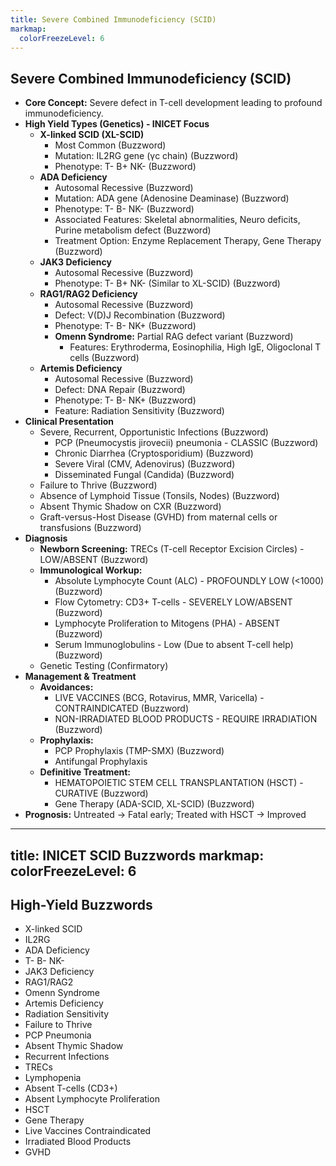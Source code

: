 ```yaml
---
title: Severe Combined Immunodeficiency (SCID)
markmap:
  colorFreezeLevel: 6
---
```


## Severe Combined Immunodeficiency (SCID)
- **Core Concept:** Severe defect in T-cell development leading to profound immunodeficiency.
- **High Yield Types (Genetics) - INICET Focus**
  - **X-linked SCID (XL-SCID)**
    - Most Common (Buzzword)
    - Mutation: IL2RG gene (γc chain) (Buzzword)
    - Phenotype: T- B+ NK- (Buzzword)
  - **ADA Deficiency**
    - Autosomal Recessive (Buzzword)
    - Mutation: ADA gene (Adenosine Deaminase) (Buzzword)
    - Phenotype: T- B- NK- (Buzzword)
    - Associated Features: Skeletal abnormalities, Neuro deficits, Purine metabolism defect (Buzzword)
    - Treatment Option: Enzyme Replacement Therapy, Gene Therapy (Buzzword)
  - **JAK3 Deficiency**
    - Autosomal Recessive (Buzzword)
    - Phenotype: T- B+ NK- (Similar to XL-SCID) (Buzzword)
  - **RAG1/RAG2 Deficiency**
    - Autosomal Recessive (Buzzword)
    - Defect: V(D)J Recombination (Buzzword)
    - Phenotype: T- B- NK+ (Buzzword)
    - **Omenn Syndrome:** Partial RAG defect variant (Buzzword)
      - Features: Erythroderma, Eosinophilia, High IgE, Oligoclonal T cells (Buzzword)
  - **Artemis Deficiency**
    - Autosomal Recessive (Buzzword)
    - Defect: DNA Repair (Buzzword)
    - Phenotype: T- B- NK+ (Buzzword)
    - Feature: Radiation Sensitivity (Buzzword)
- **Clinical Presentation**
  - Severe, Recurrent, Opportunistic Infections (Buzzword)
    - PCP (Pneumocystis jirovecii) pneumonia - CLASSIC (Buzzword)
    - Chronic Diarrhea (Cryptosporidium) (Buzzword)
    - Severe Viral (CMV, Adenovirus) (Buzzword)
    - Disseminated Fungal (Candida) (Buzzword)
  - Failure to Thrive (Buzzword)
  - Absence of Lymphoid Tissue (Tonsils, Nodes) (Buzzword)
  - Absent Thymic Shadow on CXR (Buzzword)
  - Graft-versus-Host Disease (GVHD) from maternal cells or transfusions (Buzzword)
- **Diagnosis**
  - **Newborn Screening:** TRECs (T-cell Receptor Excision Circles) - LOW/ABSENT (Buzzword)
  - **Immunological Workup:**
    - Absolute Lymphocyte Count (ALC) - PROFOUNDLY LOW (<1000) (Buzzword)
    - Flow Cytometry: CD3+ T-cells - SEVERELY LOW/ABSENT (Buzzword)
    - Lymphocyte Proliferation to Mitogens (PHA) - ABSENT (Buzzword)
    - Serum Immunoglobulins - Low (Due to absent T-cell help) (Buzzword)
  - Genetic Testing (Confirmatory)
- **Management & Treatment**
  - **Avoidances:**
    - LIVE VACCINES (BCG, Rotavirus, MMR, Varicella) - CONTRAINDICATED (Buzzword)
    - NON-IRRADIATED BLOOD PRODUCTS - REQUIRE IRRADIATION (Buzzword)
  - **Prophylaxis:**
    - PCP Prophylaxis (TMP-SMX) (Buzzword)
    - Antifungal Prophylaxis
  - **Definitive Treatment:**
    - HEMATOPOIETIC STEM CELL TRANSPLANTATION (HSCT) - CURATIVE (Buzzword)
    - Gene Therapy (ADA-SCID, XL-SCID) (Buzzword)
- **Prognosis:** Untreated -> Fatal early; Treated with HSCT -> Improved

---
title: INICET SCID Buzzwords
markmap:
  colorFreezeLevel: 6
---

## High-Yield Buzzwords
- X-linked SCID
- IL2RG
- ADA Deficiency
- T- B- NK-
- JAK3 Deficiency
- RAG1/RAG2
- Omenn Syndrome
- Artemis Deficiency
- Radiation Sensitivity
- Failure to Thrive
- PCP Pneumonia
- Absent Thymic Shadow
- Recurrent Infections
- TRECs
- Lymphopenia
- Absent T-cells (CD3+)
- Absent Lymphocyte Proliferation
- HSCT
- Gene Therapy
- Live Vaccines Contraindicated
- Irradiated Blood Products
- GVHD



